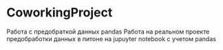 # CoworkingProject
Работа с предобраткой данных pandas
Работа на реальном проекте предобработки данных в питоне на jupuyter notebook с учетом pandas
